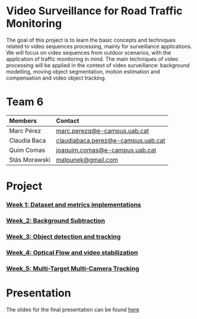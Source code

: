 # Video Surveillance for Road Traffic Monitoring

The goal of this project is to learn the basic concepts and techniques related to video sequences processing, mainly for surveillance applications. We will focus on video sequences from outdoor scenarios, with the application of traffic monitoring in mind. The main techniques of video processing will be applied in the context of video surveillance: background modelling, moving object segmentation, motion estimation and compensation and video object tracking.


# Team 6 

| Members | Contact |
| :---         |   :---    | 
| Marc Pérez   | marc.perezq@e-campus.uab.cat | 
| Claudia Baca    | claudiabaca.perez@e-campus.uab.cat  |
| Quim Comas    | joaquim.comas@e-campus.uab.cat  |
| Stás Morawski | malpunek@gmail.com |



# Project

### [Week 1: Dataset and metrics implementations](https://github.com/mcv-m6-video/mcv-m6-2020-team6/tree/master/week_1)

### [Week_2: Background Subtraction](https://github.com/mcv-m6-video/mcv-m6-2020-team6/blob/master/week_2)

### [Week_3: Object detection and tracking](https://github.com/mcv-m6-video/mcv-m6-2020-team6/tree/master/week_3)

### [Week_4: Optical Flow and video stabilization](https://github.com/mcv-m6-video/mcv-m6-2020-team6/tree/master/week_4)

### [Week_5: Multi-Target Multi-Camera Tracking](https://github.com/mcv-m6-video/mcv-m6-2020-team6/tree/master/week_5)

# Presentation

The slides for the final presentation can be found [here](https://drive.google.com/open?id=1ndwDUP4WHI8uB9d9DtD2tVr1oIO9h5T5TTdt2TN6AX8)











